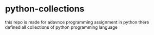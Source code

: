 # python-collections
this repo is made for adavnce programming assignment in python there defined all collections of python programming language
